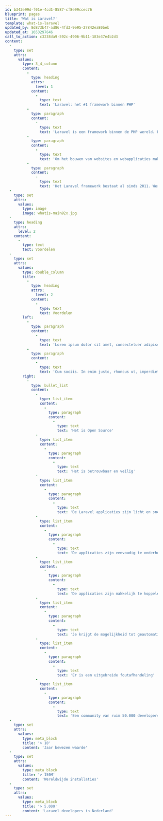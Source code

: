 ```yaml
---
id: b343e99d-f01e-4cd1-8587-cf8e99ccec76
blueprint: pages
title: 'Wat is Laravel?'
template: what-is-laravel
updated_by: 8d873b47-ad86-4fd3-9e95-27842ea80beb
updated_at: 1653297646
call_to_action: c3238da9-592c-4906-9b11-183e37e4b2d3
content:
  -
    type: set
    attrs:
      values:
        type: 3_4_column
        content:
          -
            type: heading
            attrs:
              level: 1
            content:
              -
                type: text
                text: 'Laravel: het #1 framework binnen PHP'
          -
            type: paragraph
            content:
              -
                type: text
                text: 'Laravel is een framework binnen de PHP wereld. PHP is een programmeertaal die gebruikt wordt om websites en webapplicaties in te bouwen. De taal is in 1994 ontworpen en naar schatting gebruikt ruim 80% van alle websites PHP als programmeertaal. Ook populaire sites zoals Facebook gebruiken PHP onder de motorkap.'
          -
            type: paragraph
            content:
              -
                type: text
                text: 'Om het bouwen van websites en webapplicaties makkelijker en sneller te maken, wordt er binnen PHP vaak gewerkt met frameworks. Een framework is een set aan code componenten die het programmeren makkelijker en sneller maakt; denk daarbij bijvoorbeeld aan een Ideal betaling, een inlogscherm of het gebruikersbeheer. Vaak maken de gebruikers van een framework afspraken hoe die componenten gebruikt moeten worden. Zo wordt een applicatie - gebouwd in een framework - overdraagbaar tussen verschillende developers.'
          -
            type: paragraph
            content:
              -
                type: text
                text: 'Het Laravel framework bestaat al sinds 2011. Wereldwijd maken ruim 50.000 developers gebruik van het framework, waarmee het één van de populairste en grootste frameworks ter wereld is.'
  -
    type: set
    attrs:
      values:
        type: image
        image: whatis-main@2x.jpg
  -
    type: heading
    attrs:
      level: 2
    content:
      -
        type: text
        text: Voordelen
  -
    type: set
    attrs:
      values:
        type: double_column
        title:
          -
            type: heading
            attrs:
              level: 2
            content:
              -
                type: text
                text: Voordelen
        left:
          -
            type: paragraph
            content:
              -
                type: text
                text: 'Lorem ipsum dolor sit amet, consectetuer adipiscing elit. Aenean commodo ligula eget dolor. Aenean massa. Cum sociis. In enim justo, rhoncus ut, imperdiet a, venenatis vitae, justo. Nullam dictum felis eu pede mollis pretium. Integer tincidunt. Cras dapibus. Vivamus elementum semper nisi.'
          -
            type: paragraph
            content:
              -
                type: text
                text: 'Cum sociis. In enim justo, rhoncus ut, imperdiet a, venenatis vitae, justo. Nullam dictum felis eu pede mollis pretium. Integer tincidunt.'
        right:
          -
            type: bullet_list
            content:
              -
                type: list_item
                content:
                  -
                    type: paragraph
                    content:
                      -
                        type: text
                        text: 'Het is Open Source'
              -
                type: list_item
                content:
                  -
                    type: paragraph
                    content:
                      -
                        type: text
                        text: 'Het is betrouwbaar en veilig'
              -
                type: list_item
                content:
                  -
                    type: paragraph
                    content:
                      -
                        type: text
                        text: 'De Laravel applicaties zijn licht en snel'
              -
                type: list_item
                content:
                  -
                    type: paragraph
                    content:
                      -
                        type: text
                        text: 'De applicaties zijn eenvoudig te onderhouden en makkelijk uit te breiden'
              -
                type: list_item
                content:
                  -
                    type: paragraph
                    content:
                      -
                        type: text
                        text: 'De applicaties zijn makkelijk te koppelen aan andere systemen'
              -
                type: list_item
                content:
                  -
                    type: paragraph
                    content:
                      -
                        type: text
                        text: 'Je krijgt de mogelijkheid tot geautomatiseerd testen'
              -
                type: list_item
                content:
                  -
                    type: paragraph
                    content:
                      -
                        type: text
                        text: 'Er is een uitgebreide foutafhandeling'
              -
                type: list_item
                content:
                  -
                    type: paragraph
                    content:
                      -
                        type: text
                        text: 'Een community van ruim 50.000 developers voegt dagelijks nieuwe componenten aan het framework toe'
  -
    type: set
    attrs:
      values:
        type: meta_block
        title: '> 10'
        content: 'Jaar bewezen waarde'
  -
    type: set
    attrs:
      values:
        type: meta_block
        title: '> 150M'
        content: 'Wereldwijde installaties'
  -
    type: set
    attrs:
      values:
        type: meta_block
        title: '> 5.000'
        content: 'Laravel developers in Nederland'
---
```

